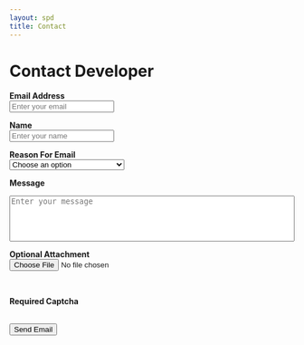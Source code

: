 ```yaml
---
layout: spd
title: Contact
---
```


# Contact Developer

<form action="https://getform.io/f/02a3564b-9d9e-4cce-8692-50d97bf3c7de" method="POST" enctype="multipart/form-data">
  <label><b>Email Address</b></label><br/>
  <input type="email" name="email" minlength="8" maxlength="256" placeholder="Enter your email"
    oninvalid="this.setCustomValidity('Please enter a valid email')"
    oninput="this.setCustomValidity('')" required>
  <br/>

  <label><b>Name</b></label><br/>
  <input type="text" name="name" minlength="4" maxlength="64" placeholder="Enter your name"
    oninvalid="this.setCustomValidity('Please enter your name')"
    oninput="this.setCustomValidity('')" required>
  <br/>

  <label><b>Reason For Email</b></label><br/>
  <select name="reason" required>
    <option selected disabled value ="">Choose an option</option>
    <option>Question about game</option>
    <option>Comment about game</option>
    <option>Report a problem or need help</option>
    <option>Contact author</option>
  </select><br/>

  <label><b>Message</b></label><br/>
  <textarea type="text" name="message" minlength="8" maxlength="2048" placeholder="Enter your message"
    rows="5" style="width:100%; resize:none"
    oninvalid="this.setCustomValidity('Please enter your message to the developer')"
    oninput="this.setCustomValidity('')" required></textarea><br/>

  <label><b>Optional Attachment</b></label><br/>
  <input type="file" name="file"><br/>

  <!-- add hidden Honeypot input to prevent spams -->
  <input type="hidden" name="_gotcha" style="display:none !important"><br/>

  <label><b>Required Captcha</b></label><br/>
  <div class="g-recaptcha" data-sitekey="6LdQdgMkAAAAAKp02EkfqWlezYA_LcdE31DISsiF"></div>

  <br/>
  <button type="submit">Send Email</button>
</form>

<br/>
